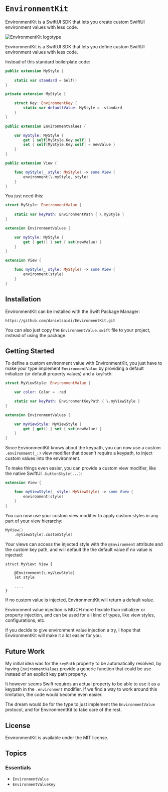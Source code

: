 # ``EnvironmentKit``

EnvironmentKit is a SwiftUI SDK that lets you create custom SwiftUI environment values with less code.

![EnvironmentKit logotype](Logo)

EnvironmentKit is a SwiftUI SDK that lets you define custom SwiftUI environment values with less code.

Instead of this standard boilerplate code:

```swift
public extension MyStyle {
    
    static var standard = Self()
}

private extension MyStyle {

    struct Key: EnvironmentKey {
        static var defaultValue: MyStyle = .standard
    }
}

public extension EnvironmentValues {

    var myStyle: MyStyle {
        get { self[MyStyle.Key.self] }
        set { self[MyStyle.Key.self] = newValue }
    }
}

public extension View {

    func myStyle(_ style: MyStyle) -> some View {
        environment(\.myStyle, style)
    }
}
```

You just need this:

```swift
struct MyStyle: EnvironmentValue {  
    
    static var keyPath: EnvironmentPath { \.myStyle }    
}

extension EnvironmentValues {

    var myStyle: MyStyle {
        get { get() } set { set(newValue) }
    }
}

extension View {

    func myStyle(_ style: MyStyle) -> some View {
        environment(style)
    }
}
```



## Installation

EnvironmentKit can be installed with the Swift Package Manager:

```
https://github.com/danielsaidi/EnvironmentKit.git
```

You can also just copy the `EnvironmentValue.swift` file to your project, instead of using the package.



## Getting Started

To define a custom environment value with EnvironmentKit, you just have to make your type implement `EnvironmentValue` by providing a default initializer (or default property values) and a `keyPath`:

```swift
struct MyViewStyle: EnvironmentValue {

    var color: Color = .red

    static var keyPath: EnvironmentKeyPath { \.myViewStyle }   
}

extension EnvironmentValues {

    var myViewStyle: MyViewStyle {
        get { get() } set { set(newValue) }
    }
}
```

Since EnvironmentKit knows about the keypath, you can now use a custom `.environment(_:)` view modifier that doesn't require a keypath, to inject custom values into the environment.

To make things even easier, you can provide a custom view modifier, like the native SwiftUI `.buttonStyle(...)`:

```swift
extension View {

    func myViewStyle(_ style: MyViewStyle) -> some View {
        environment(style)
    }
}
```

You can now use your custom view modifier to apply custom styles in any part of your view hierarchy:

```swift
MyView()
    .myViewStyle(.customStyle)
```

Your views can access the injected style with the `@Environment` attribute and the custom key path, and will default the the default value if no value is injected:

```
struct MyView: View {

    @Environment(\.myViewStyle)
    let style

    ....
}
```

If no custom value is injected, EnvironmentKit will return a default value.

Environment value injection is MUCH more flexible than initializer or property injection, and can be used for all kind of types, like view styles, configurations, etc.

If you decide to give environment value injection a try, I hope that EnvironmentKit will make it a lot easier for you.



## Future Work

My initial idea was for the `keyPath` property to be automatically resolved, by having `EnvironmentValues` provide a generic function that could be use instead of an explicit key path property. 

It however seems Swift requires an actual property to be able to use it as a keypath in the `.environment` modifier. If we find a way to work around this limitation, the code would become even easier.

The dream would be for the type to just implement the `EnvironmentValue` protocol, and for EnvironmentKit to take care of the rest.



## License

EnvironmentKit is available under the MIT license.



## Topics

### Essentials

- ``EnvironmentValue``
- ``EnvironmentValueKey``
